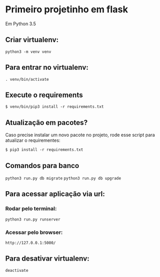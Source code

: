 # Primeiro projetinho em flask

Em Python 3.5


## Criar virtualenv:

```python3 -m venv venv```


## Para entrar no virtualenv:

```. venv/bin/activate```


## Execute o requirements

```$ venv/bin/pip3 install -r requirements.txt```


## Atualização em pacotes?

Caso precise instalar um novo pacote no projeto, rode esse script para atualizar o requirementes:

```$ pip3 install -r requirements.txt```


## Comandos para banco

``` python3 run.py db migrate ```
``` python3 run.py db upgrade ```


## Para acessar aplicação via url:

### Rodar pelo terminal:

```python3 run.py runserver```

### Acessar pelo browser:

```http://127.0.0.1:5000/```


## Para desativar virtualenv:

```deactivate```
